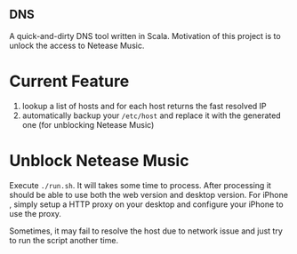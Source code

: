 DNS
--

A quick-and-dirty DNS tool written in Scala. Motivation of this project is to unlock the access to Netease Music.

# Current Feature
1. lookup a list of hosts and for each host returns the fast resolved IP
2. automatically backup your `/etc/host` and replace it with the generated one (for unblocking Netease Music)

# Unblock Netease Music
Execute `./run.sh`. It will takes some time to process. After processing it should be able to use both the web version and desktop version. For iPhone , simply setup a HTTP proxy on your desktop and configure your iPhone to use the proxy.

Sometimes, it may fail to resolve the host due to network issue and just try to run the script another time.

